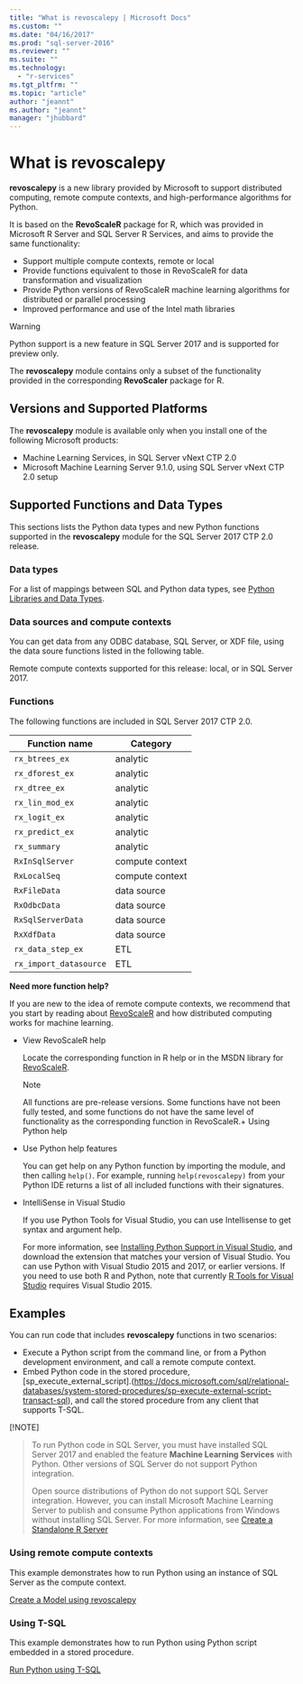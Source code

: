 ```yaml
---
title: "What is revoscalepy | Microsoft Docs"
ms.custom: ""
ms.date: "04/16/2017"
ms.prod: "sql-server-2016"
ms.reviewer: ""
ms.suite: ""
ms.technology: 
  - "r-services"
ms.tgt_pltfrm: ""
ms.topic: "article"
author: "jeannt"
ms.author: "jeannt"
manager: "jhubbard"
---
```

# What is revoscalepy

**revoscalepy** is a new library provided by Microsoft to support distributed computing, remote compute contexts, and high-performance algorithms for Python.

It is based on the **RevoScaleR** package for R, which was provided in Microsoft R Server and SQL Server R Services, and aims to provide the same functionality:

+ Support multiple compute contexts, remote or local
+ Provide functions equivalent to those in RevoScaleR for data transformation and visualization
+ Provide Python versions of RevoScaleR machine learning algorithms for distributed or parallel processing
+ Improved performance and use of the Intel math libraries

> [!WARNING]
> 
> Python support is a new feature in SQL Server 2017 and is supported for preview only.
> 
> The **revoscalepy** module contains only a subset of the functionality provided in the corresponding **RevoScaler** package for R.

## Versions and Supported Platforms

The **revoscalepy** module is available only when you install one of the following Microsoft products:

+ Machine Learning Services, in SQL Server vNext CTP 2.0
+ Microsoft Machine Learning Server 9.1.0, using SQL Server vNext CTP 2.0 setup

## Supported Functions and Data Types

This sections lists the Python data types and new Python functions supported in the **revoscalepy** module for the SQL Server 2017 CTP 2.0 release.

### Data types

For a list of mappings between SQL and Python data types, see [Python Libraries and Data Types](python-libraries-and-data-types.md).

### Data sources and compute contexts

You can get data from any ODBC database, SQL Server, or  XDF file, using the data soure functions listed in the following table.

Remote compute contexts supported for this release: local, or in SQL Server 2017.

### Functions

The following functions are included in SQL Server 2017 CTP 2.0.

| Function name | Category| 
| ------ | ------ |
|`rx_btrees_ex` | analytic|
|`rx_dforest_ex` | analytic |
|`rx_dtree_ex` | analytic|
|`rx_lin_mod_ex` | analytic|
|`rx_logit_ex` | analytic |
|`rx_predict_ex` | analytic|
|`rx_summary` | analytic|
|`RxInSqlServer` | compute context|
|`RxLocalSeq`|compute context|
|`RxFileData` | data source|
|`RxOdbcData` | data source|
|`RxSqlServerData` | data source|
|`RxXdfData` | data source|
|`rx_data_step_ex` | ETL |
|`rx_import_datasource` | ETL|

**Need more function help?**

If you are new to the idea of remote compute contexts, we recommend that you start by reading about [RevoScaleR](https://msdn.microsoft.com/microsoft-r/scaler-user-guide-introduction) and how distributed computing works for machine learning.

+ View RevoScaleR help

  Locate the corresponding function in R help or in the MSDN library for [RevoScaleR](https://msdn.microsoft.com/microsoft-r/scaler/scaler).

  > [!NOTE]
  > All functions are pre-release versions. Some functions have not been fully tested, and some functions do not have the same level of functionality as the corresponding function in RevoScaleR.+ Using Python help

+ Use Python help features

  You can get help on any Python function by importing the module, and then calling `help()`. For example, running `help(revoscalepy)` from your Python IDE returns a list of all included functions with their signatures.

+ IntelliSense in Visual Studio

  If you use Python Tools for Visual Studio, you can use Intellisense to get syntax and argument help.

  For more information, see [Installing Python Support in Visual Studio](http://docs.microsoft.com/visualstudio/python/installation), and download the extension that matches your version of Visual Studio. You can use Python with Visual Studio 2015 and 2017, or earlier versions. If you need to use both R and Python, note that currently [R Tools for Visual Studio](https://www.visualstudio.com/vs/rtvs/) requires Visual Studio 2015.


## Examples

You can run code that includes **revoscalepy** functions in two scenarios:

+ Execute a Python script from the command line, or from a Python development environment, and call a remote compute context.
+ Embed Python code in the stored procedure, [sp_execute_external_script].(https://docs.microsoft.com/sql/relational-databases/system-stored-procedures/sp-execute-external-script-transact-sql), and call the stored procedure from any client that supports T-SQL.

[!NOTE]
> To run Python code in SQL Server, you must have installed SQL Server 2017 and enabled the feature **Machine Learning Services** with Python. Other versions of SQL Server do not support Python integration.
>
> Open source distributions of Python do not support SQL Server integration. However, you can install Microsoft Machine Learning Server to publish and consume Python applications from Windows without installing SQL Server. For more information, see [Create a Standalone R Server](../r/create-a-standalone-r-server.md)

### Using remote compute contexts

This example demonstrates how to run Python using an instance of SQL Server as the compute context.

[Create a Model using revoscalepy](../tutorials/use-python-revoscalepy-to-create-model.md)

### Using T-SQL

This example demonstrates how to run Python using Python script embedded in a stored procedure.

[Run Python using T-SQL](../tutorials/run-python-using-t-sql.md)


